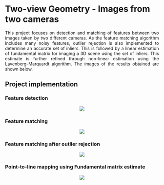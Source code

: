 # Two-view Geometry - Images from two cameras

<p align="justify">
This project focuses on detection and matching of features between two images taken by two different cameras. As the feature matching algorithm includes many noisy features, outlier rejection is also implemented to determine an accurate set of inliers. This is followed by a linear estimation of fundamental matrix for imaging a 3D scene using the set of inliers. This estimate is further refined through non-linear estimation using the Lavenberg-Marquardt algorithm. The images of the results obtained are shown below.
</p>

## Project implementation

### Feature detection
<p align="center">
  
  <img src = "https://user-images.githubusercontent.com/4907348/228265999-6042cc82-3945-4d9d-be7e-df117bf33a21.png"/>
  
</p>

### Feature matching
<p align="center">
  
  <img src = "https://user-images.githubusercontent.com/4907348/228266200-cafdc493-4f82-465a-92af-ed01323b57c0.png"/>
  
</p>

### Feature matching after outlier rejection
<p align="center">
  
  <img src = "https://user-images.githubusercontent.com/4907348/228266371-894106e5-ce99-4530-88ff-e68d06ba9d00.png"/> 
  
</p>

### Point-to-line mapping using Fundamental matrix estimate
<p align="center">
  
  <img src = "https://user-images.githubusercontent.com/4907348/228266754-0f2e2a66-a561-4ca6-a140-ecf1d4d8524d.png"/> 
  
</p>
